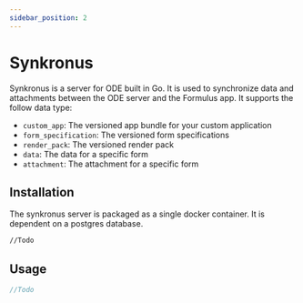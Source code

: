 ```yaml
---
sidebar_position: 2
---
```


# Synkronus

Synkronus is a server for ODE built in Go.
It is used to synchronize data and attachments between the ODE server and the Formulus app.
It supports the follow data type:
- `custom_app`: The versioned app bundle for your custom application
- `form_specification`: The versioned form specifications
- `render_pack`: The versioned render pack
- `data`: The data for a specific form
- `attachment`: The attachment for a specific form

## Installation
The synkronus server is packaged as a single docker container. It is dependent on a postgres database.

```bash
//Todo
```

## Usage

```javascript
//Todo
```
